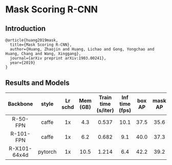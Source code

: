 # Mask Scoring R-CNN

## Introduction

```
@article{huang2019mask,
  title={Mask Scoring R-CNN},
  author={Huang, Zhaojin and Huang, Lichao and Gong, Yongchao and Huang, Chang and Wang, Xinggang},
  journal={arXiv preprint arXiv:1903.00241},
  year={2019}
}
```

## Results and Models

| Backbone      | style      | Lr schd | Mem (GB) | Train time (s/iter) | Inf time (fps) | box AP | mask AP | Download |
|:-------------:|:----------:|:-------:|:--------:|:-------------------:|:--------------:|:------:|:-------:|:--------:|
| R-50-FPN      | caffe      | 1x      | 4.3      | 0.537               | 10.1           | 37.5   | 35.6    | [model](https://s3.ap-northeast-2.amazonaws.com/open-mmlab/mmdetection/models/ms-rcnn/ms_rcnn_r50_caffe_fpn_1x-234dfcbd.pth) |
| R-101-FPN     | caffe      | 1x      | 6.2      | 0.682               |  9.1           | 40.0   | 37.3    | [model](https://s3.ap-northeast-2.amazonaws.com/open-mmlab/mmdetection/models/ms-rcnn/ms_rcnn_r101_caffe_fpn_1x-3aac0304.pth) |
| R-X101-64x4d  | pytorch    | 1x      | 10.5     | 1.214               |  6.4           | 42.2   | 39.2    | [model](https://s3.ap-northeast-2.amazonaws.com/open-mmlab/mmdetection/models/ms-rcnn/ms_rcnn_x101_64x4d_fpn_1x-026b16ae.pth) |
